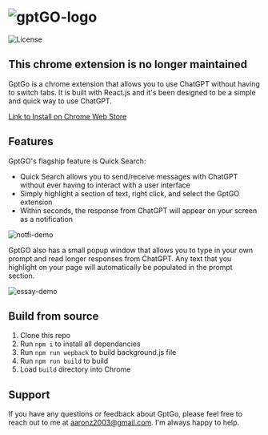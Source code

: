 # ![gptGO-logo](https://user-images.githubusercontent.com/46829528/222482564-6001cd30-7eb3-4097-a79f-8b89c1bbfe7d.png)

![License](https://img.shields.io/github/license/azeng4499/GptGO)

## This chrome extension is no longer maintained

GptGo is a chrome extension that allows you to use ChatGPT without having to switch tabs. It is built with React.js and it's been designed to be a simple and quick way to use ChatGPT. 

[Link to Install on Chrome Web Store](https://chrome.google.com/webstore/detail/gptgo-chatgpt-from-any-ta/oeekolihnpojdigebjbhnkhbepjdoidi)

## Features

GptGO's flagship feature is Quick Search:
* Quick Search allows you to send/receive messages with ChatGPT without ever having to interact with a user interface
* Simply highlight a section of text, right click, and select the GptGO extension
* Within seconds, the response from ChatGPT will appear on your screen as a notification

![notfi-demo](https://user-images.githubusercontent.com/46829528/222476469-2d68a568-d582-4e4a-b057-7052964b28bc.gif)

GptGO also has a small popup window that allows you to type in your own prompt and read longer responses from ChatGPT. Any text that you highlight on your page will automatically be populated in the prompt section.

![essay-demo](https://user-images.githubusercontent.com/46829528/222476805-62f4e790-8cdf-4086-9dd7-fb5f08ae168c.gif)

## Build from source

1. Clone this repo
2. Run `npm i` to install all dependancies
3. Run `npm run wepback` to build background.js file
4. Run `npm run build` to build
5. Load `build` directory into Chrome

## Support

If you have any questions or feedback about GptGo, please feel free to reach out to me at aaronz2003@gmail.com. I'm always happy to help.
